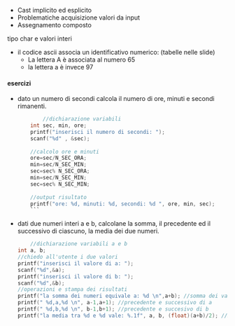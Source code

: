 - Cast implicito ed esplicito
- Problematiche acquisizione valori da input
- Assegnamento composto 



tipo char e valori interi
- il codice ascii associa un identificativo numerico: (tabelle nelle slide)
	- La lettera A è associata al numero 65
	- la lettera a è invece 97



#### esercizi 

- dato un numero di secondi calcola il numero di ore, minuti e secondi rimanenti.
	```C
			//dichiarazione variabili  
		int sec, min, ore;  
		printf("inserisci il numero di secondi: ");  
		scanf("%d" , &sec);  
		  
		//calcolo ore e minuti  
		ore=sec/N_SEC_ORA;  
		min=sec/N_SEC_MIN;  
		sec=sec% N_SEC_ORA;  
		min=sec/N_SEC_MIN;  
		sec=sec% N_SEC_MIN;  
		  
		//output risultato  
		printf("ore: %d, minuti: %d, secondi: %d ", ore, min, sec); 
		```

- dati due numeri interi a e b, calcolane la somma, il precedente ed il successivo di ciascuno, la media dei due numeri.

	```C
		//dichiarazione variabili a e b  
	int a, b;  
	//chiedo all'utente i due valori  
	printf("inserisci il valore di a: ");  
	scanf("%d",&a);  
	printf("inserisci il valore di b: ");  
	scanf("%d",&b);  
	//operazioni e stampa dei risultati  
	printf("la somma dei numeri equivale a: %d \n",a+b); //somma dei valori  
	printf(" %d,a,%d \n", a-1,a+1); //precedente e successivo di a  
	printf(" %d,b,%d \n", b-1,b+1); //precedente e succesivo di b  
	printf("la media tra %d e %d vale: %.1f", a, b, (float)(a+b)/2); //media tra a e b
	```